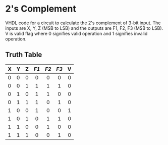 # 2's Complement

VHDL code for a circuit to calculate the 2's complement of 3-bit input.
The inputs are X, Y, Z (MSB to LSB) and the outputs are F1, F2, F3
(MSB to LSB). V is valid flag where 0 signifies valid operation and 1
signifies invalid operation.

## Truth Table
 X | Y | Z | *F1* | *F2* | *F3* | **V**
---|---|---|:----:|:----:|:----:|:----:
 0 | 0 | 0 |  0   |  0   |  0   |  0
 0 | 0 | 1 |  1   |  1   |  1   |  0
 0 | 1 | 0 |  1   |  1   |  0   |  0
 0 | 1 | 1 |  1   |  0   |  1   |  0
 1 | 0 | 0 |  1   |  0   |  0   |  1
 1 | 0 | 1 |  0   |  1   |  1   |  0
 1 | 1 | 0 |  0   |  1   |  0   |  0
 1 | 1 | 1 |  0   |  0   |  1   |  0
